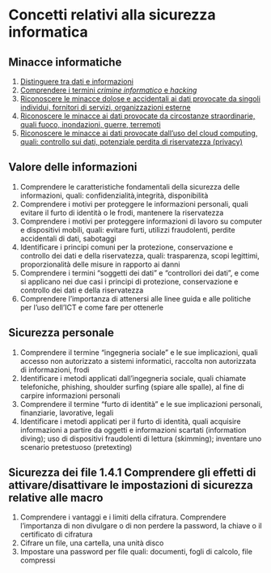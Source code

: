# Concetti relativi alla sicurezza informatica

## Minacce informatiche

1. [Distinguere tra dati e informazioni](1.1.1.%20dati%20e%20informazioni.md)
1. [Comprendere i termini _crimine informatico_ e _hacking_](1.1.2.%20crimine%20informatico%20e%20hacking.md)
1. [Riconoscere le minacce dolose e accidentali ai dati provocate da singoli individui, fornitori di servizi, organizzazioni esterne](1.1.3.%20minacce%20dolose.md)
1. [Riconoscere le minacce ai dati provocate da circostanze straordinarie, quali fuoco, inondazioni, guerre, terremoti](1.1.4.%20circostanze%20straordinarie.md)
1. [Riconoscere le minacce ai dati provocate dall’uso del cloud computing, quali: controllo sui dati, potenziale perdita di riservatezza (privacy)](1.1.5.%20cloud%20è%20bello%20ma.md)

## Valore delle informazioni

1. Comprendere le caratteristiche fondamentali della sicurezza delle informazioni, quali: confidenzialità,integrità, disponibilità
1. Comprendere i motivi per proteggere le informazioni personali, quali evitare il furto di identità o le frodi, mantenere la riservatezza
1. Comprendere i motivi per proteggere informazioni di lavoro su computer e dispositivi mobili, quali: evitare furti, utilizzi fraudolenti, perdite accidentali di dati, sabotaggi
1. Identificare i principi comuni per la protezione, conservazione e controllo dei dati e della riservatezza, quali: trasparenza, scopi legittimi, proporzionalità delle misure in rapporto ai danni
1. Comprendere i termini “soggetti dei dati” e “controllori dei dati”, e come si applicano nei due casi i principi di protezione, conservazione e controllo dei dati e della riservatezza
1. Comprendere l’importanza di attenersi alle linee guida e alle politiche per l’uso dell’ICT e come fare per ottenerle

## Sicurezza personale

1. Comprendere il termine “ingegneria sociale” e le sue implicazioni, quali accesso non autorizzato a sistemi informatici, raccolta non autorizzata di informazioni, frodi
1. Identificare i metodi applicati dall’ingegneria sociale, quali chiamate telefoniche, phishing, shoulder surfing (spiare alle spalle), al fine di carpire informazioni personali
1. Comprendere il termine “furto di identità” e le sue implicazioni personali, finanziarie, lavorative, legali
1. Identificare i metodi applicati per il furto di identità, quali acquisire informazioni a partire da oggetti e informazioni scartati (information diving); uso di dispositivi fraudolenti di lettura (skimming); inventare uno scenario pretestuoso (pretexting)

## Sicurezza dei file 1.4.1 Comprendere gli effetti di attivare/disattivare le impostazioni di sicurezza relative alle macro

1. Comprendere i vantaggi e i limiti della cifratura. Comprendere l’importanza di non divulgare o di non perdere la password, la chiave o il certificato di cifratura
1. Cifrare un file, una cartella, una unità disco
1. Impostare una password per file quali: documenti, fogli di calcolo, file compressi
